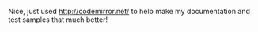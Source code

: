 <!--
id: 1985307529
link: http://kevinisom.info/post/1985307529/nice-just-used-http-codemirror-net-to-help
slug: nice-just-used-http-codemirror-net-to-help
date: Wed Dec 01 2010 00:00:34 GMT+1300 (NZDT)
raw: {"blog_name":"kevinisom","id":1985307529,"post_url":"http://kevinisom.info/post/1985307529/nice-just-used-http-codemirror-net-to-help","slug":"nice-just-used-http-codemirror-net-to-help","type":"text","date":"2010-11-30 11:00:34 GMT","timestamp":1291114834,"state":"published","format":"html","reblog_key":"1ZugE3N7","tags":[],"short_url":"http://tmblr.co/Zw68Yy1sLME9","highlighted":[],"feed_item":"http://twitter.com/kev_nz/statuses/9463278057033728","from_feed_id":"650289","note_count":0,"title":null,"body":"<p>Nice, just used <a href=\"http://codemirror.net/\" target=\"_blank\">http://codemirror.net/</a> to help make my documentation and test samples that much better!</p>"}
publish: 2010-12-01
tags: 
title: null
-->


Nice, just used <http://codemirror.net/> to help make my documentation
and test samples that much better!


